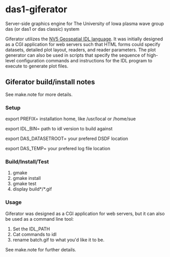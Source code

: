 # das1-giferator
Server-side graphics engine for The University of Iowa plasma wave group das (or das1 or das classic) system

Giferator utilizes the [NV5 Geospatial IDL language](https://www.nv5geospatialsoftware.com/Products/IDL).
It was initially designed as a CGI application for web servers such that HTML forms could specify datasets,
detailed plot layout, readers, and reader parameters.  The plot generator can also be used in scripts that specify
the sequence of high-level configuration commands and instructions for the IDL program to execute to generate plot files.

## Giferator build/install notes

See make.note for more details.

### Setup

export PREFIX= installation home, like /usr/local or /home/sue

export IDL_BIN= path to idl version to build against

export DAS_DATASETROOT= your prefered DSDF location

export DAS_TEMP= your prefered log file location

### Build/Install/Test

1. gmake
2. gmake install
3. gmake test
4. display build*/*.gif

### Usage

Giferator was designed as a CGI application for web servers, but it can also be
used as a command line tool:

1. Set the IDL_PATH
2. Cat commands to idl
3. rename batch.gif to what you'd like it to be.

See make.note for further details.
